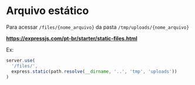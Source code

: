 # Arquivo estático
Para acessar `/files/{nome_arquivo}` da pasta `/tmp/uploads/{nome_arquivo}`

**https://expressjs.com/pt-br/starter/static-files.html**

Ex: 
```js
server.use(
  '/files/',
  express.static(path.resolve(__dirname, '..', 'tmp', 'uploads'))
)
```